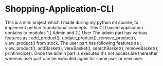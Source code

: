 # Shopping-Application-CLI
This is a mini project which I made during my python ml course, to implement python foundational concepts.
This CLI based application contains to modules 1.) Admin and 2.) User
The admin part has various features as : add_product(), update_product(), remove_product(), view_product() from stock.
The user part has following features as : view_product(), addBasket(), viewBasket(), searchBasket(), removeBasket(), printInvoice().
Once the admin part is executed it's not accessible thereafter whereas user part can be executed again for same user or new user.
